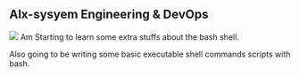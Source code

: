 
## Alx-sysyem Engineering & DevOps
![](https://www.codemotion.com/magazine/wp-content/uploads/2020/09/devops-1024x527.png)
Am Starting to learn some extra stuffs about the bash shell.

Also going to be writing some basic executable shell commands scripts with bash.
